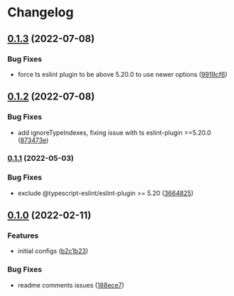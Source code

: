 # Changelog

## [0.1.3](https://github.com/V-ed/eslint-config/compare/eslint-config-v0.1.2...eslint-config-v0.1.3) (2022-07-08)


### Bug Fixes

* force ts eslint plugin to be above 5.20.0 to use newer options ([9919cf6](https://github.com/V-ed/eslint-config/commit/9919cf6699aae3e66fdc30ed3c537e30edeca55a))

## [0.1.2](https://github.com/V-ed/eslint-config/compare/eslint-config-v0.1.1...eslint-config-v0.1.2) (2022-07-08)


### Bug Fixes

* add ignoreTypeIndexes, fixing issue with ts eslint-plugin >=5.20.0 ([873473e](https://github.com/V-ed/eslint-config/commit/873473e8a9e295295c4146d69f41e930c11fc6bd))

### [0.1.1](https://github.com/V-ed/eslint-config/compare/eslint-config-v0.1.0...eslint-config-v0.1.1) (2022-05-03)


### Bug Fixes

* exclude @typescript-eslint/eslint-plugin >= 5.20 ([3664825](https://github.com/V-ed/eslint-config/commit/3664825e84ab0af2b4638f347121e845c9bccfbc))

## [0.1.0](https://github.com/V-ed/eslint-config/compare/eslint-config-v0.0.1...eslint-config-v0.1.0) (2022-02-11)


### Features

* initial configs ([b2c1b23](https://github.com/V-ed/eslint-config/commit/b2c1b23a9b7657362cbee7c7d5c3c7cbfa0f9901))


### Bug Fixes

* readme comments issues ([188ece7](https://github.com/V-ed/eslint-config/commit/188ece73c8b723853a95fa400b76c288b47f32ed))
